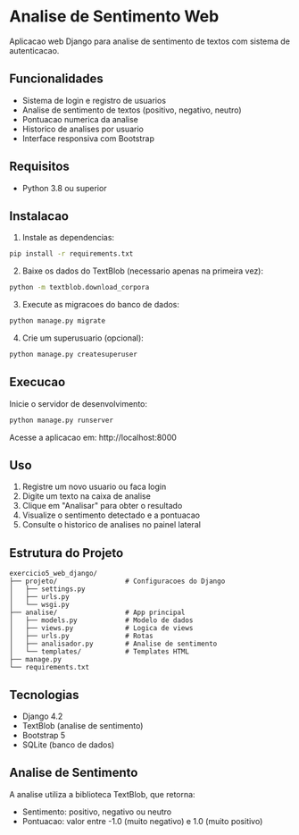 # Analise de Sentimento Web

Aplicacao web Django para analise de sentimento de textos com sistema de autenticacao.

## Funcionalidades

- Sistema de login e registro de usuarios
- Analise de sentimento de textos (positivo, negativo, neutro)
- Pontuacao numerica da analise
- Historico de analises por usuario
- Interface responsiva com Bootstrap

## Requisitos

- Python 3.8 ou superior

## Instalacao

1. Instale as dependencias:
```bash
pip install -r requirements.txt
```

2. Baixe os dados do TextBlob (necessario apenas na primeira vez):
```bash
python -m textblob.download_corpora
```

3. Execute as migracoes do banco de dados:
```bash
python manage.py migrate
```

4. Crie um superusuario (opcional):
```bash
python manage.py createsuperuser
```

## Execucao

Inicie o servidor de desenvolvimento:
```bash
python manage.py runserver
```

Acesse a aplicacao em: http://localhost:8000

## Uso

1. Registre um novo usuario ou faca login
2. Digite um texto na caixa de analise
3. Clique em "Analisar" para obter o resultado
4. Visualize o sentimento detectado e a pontuacao
5. Consulte o historico de analises no painel lateral

## Estrutura do Projeto

```
exercicio5_web_django/
├── projeto/                 # Configuracoes do Django
│   ├── settings.py
│   ├── urls.py
│   └── wsgi.py
├── analise/                 # App principal
│   ├── models.py            # Modelo de dados
│   ├── views.py             # Logica de views
│   ├── urls.py              # Rotas
│   ├── analisador.py        # Analise de sentimento
│   └── templates/           # Templates HTML
├── manage.py
└── requirements.txt
```

## Tecnologias

- Django 4.2
- TextBlob (analise de sentimento)
- Bootstrap 5
- SQLite (banco de dados)

## Analise de Sentimento

A analise utiliza a biblioteca TextBlob, que retorna:
- Sentimento: positivo, negativo ou neutro
- Pontuacao: valor entre -1.0 (muito negativo) e 1.0 (muito positivo)
